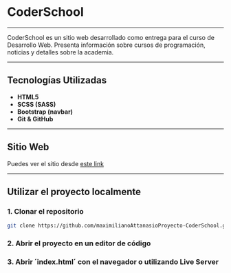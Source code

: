 # CoderSchool

---

CoderSchool es un sitio web desarrollado como entrega para el curso de Desarrollo Web. Presenta información sobre cursos de programación, noticias y detalles sobre la academia.

---

## Tecnologías Utilizadas
- **HTML5**
- **SCSS (SASS)**
- **Bootstrap (navbar)**
- **Git & GitHub**

---

##  Sitio Web
Puedes ver el sitio desde [este link](https://github.com/maximilianoAttanasio/Proyecto-CoderSchool.git)

---

## Utilizar el proyecto localmente
### 1. Clonar el repositorio
```bash
git clone https://github.com/maximilianoAttanasioProyecto-CoderSchool.git
```

### 2. Abrir el proyecto en un editor de código

### 3. Abrir ´index.html´ con el navegador o utilizando Live Server